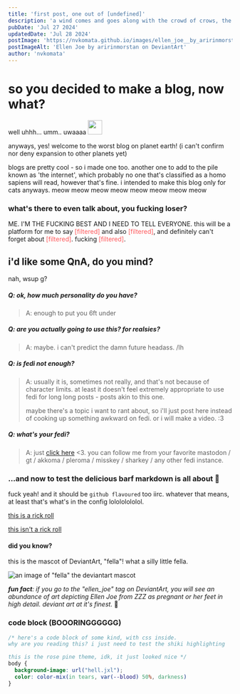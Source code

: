 ```yaml
---
title: 'first post, one out of [undefined]'
description: 'a wind comes and goes along with the crowd of crows, the ones that eat away the good meat'
pubDate: 'Jul 27 2024'
updatedDate: 'Jul 28 2024'
postImage: 'https://nvkomata.github.io/images/ellen_joe__by_aririnmorstan_dhqzf2v.jpg'
postImageAlt: 'Ellen Joe by aririnmorstan on DeviantArt'
author: 'nvkomata'
---
```


# so you decided to make a blog, now what?

well uhhh... umm.. uwaaaa <img src="https://akko.wtf/emoji/cinnamoncune/sgahri_shy.png" width="32px">

anyways, yes! welcome to the worst blog on planet earth! (i can't confirm nor deny expansion to other planets yet)

blogs are pretty cool - so i made one too. another one to add to the pile known as 'the internet',
which probably no one that's classified as a homo sapiens will read, however that's fine.
i intended to make this blog only for cats anyways. meow meow meow meow meow meow meow meow

### what's there to even talk about, you fucking loser?

ME. I'M THE FUCKING BEST AND I NEED TO TELL EVERYONE. this will be a platform for
me to say <span style="color: #ff585b">[filtered]</span>
and also <span style="color: #ff585b">[filtered]</span>, and definitely
can't forget about <span style="color: #ff585b">[filtered]</span>. fucking <span style="color: #ff585b">[filtered]</span>.

## i'd like some QnA, do you mind?

nah, wsup g?

##### Q: ok, how much personality do you have?

> A: enough to put you 6ft under

##### Q: are you actually going to use this? for realsies?

> A: maybe. i can't predict the damn future headass. /lh

##### Q: is fedi not enough?

> A: usually it is, sometimes not really, and that's not because of character limits. at least it doesn't feel
> extremely appropriate to use fedi for long long posts - posts akin to this one.
>
> maybe there's a topic i want to rant about,
> so i'll just post here instead of cooking up something awkward on fedi. or i will make a video. :3

##### Q: what's your fedi?

>A: just [click here](https://akko.wtf/nvkomata) <3. you can follow me from your favorite mastodon / gt / akkoma / pleroma / misskey / sharkey / any other fedi instance.

### ...and now to test the delicious barf markdown is all about 🥴

fuck yeah! and it should be `github flavoured` too iirc. whatever that means, at least that's what's in the config lolololololol.

[this is a rick roll](https://www.youtube.com/watch?v=dQw4w9WgXcQ)

[this isn't a rick roll](https://www.youtube.com/watch?v=xvFZjo5PgG0)

#### did you know?

this is the mascot of DeviantArt, "fella"! what a silly little fella.

![an image of "fella" the deviantart mascot](https://images-wixmp-ed30a86b8c4ca887773594c2.wixmp.com/f/b999fc1c-f7c3-4fc3-a934-f87e7285bb1e/d204j47-53de3f04-05f6-4fa7-a2ba-5d79728ad737.png?token=eyJ0eXAiOiJKV1QiLCJhbGciOiJIUzI1NiJ9.eyJzdWIiOiJ1cm46YXBwOjdlMGQxODg5ODIyNjQzNzNhNWYwZDQxNWVhMGQyNmUwIiwiaXNzIjoidXJuOmFwcDo3ZTBkMTg4OTgyMjY0MzczYTVmMGQ0MTVlYTBkMjZlMCIsIm9iaiI6W1t7InBhdGgiOiJcL2ZcL2I5OTlmYzFjLWY3YzMtNGZjMy1hOTM0LWY4N2U3Mjg1YmIxZVwvZDIwNGo0Ny01M2RlM2YwNC0wNWY2LTRmYTctYTJiYS01ZDc5NzI4YWQ3MzcucG5nIn1dXSwiYXVkIjpbInVybjpzZXJ2aWNlOmZpbGUuZG93bmxvYWQiXX0.4sBu1fu0NDnKdcv1wb0WHW0_jASIriqp6RXZra9aDKY)

*__fun fact__: if you go to the "ellen_joe" tag on DeviantArt, you will see an abundance
of art depicting Ellen Joe from ZZZ as pregnant or her feet in high detail. deviant art at it's finest.* 🩷

### code block (BOOORINGGGGGG)

```css
/* here's a code block of some kind, with css inside.
why are you reading this? i just need to test the shiki highlighting

this is the rose pine theme, idk, it just looked nice */
body {
  background-image: url("hell.jxl");
  color: color-mix(in tears, var(--blood) 50%, darkness)
}
```
